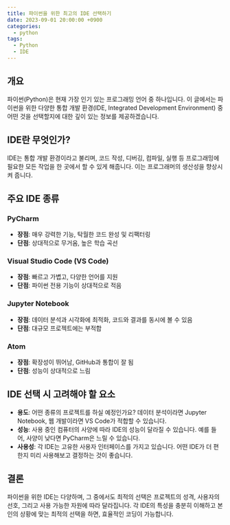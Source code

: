 ```yaml
---
title: 파이썬을 위한 최고의 IDE 선택하기
date: 2023-09-01 20:00:00 +0900
categories:
  - python
tags:
  - Python
  - IDE
---
```


## 개요
파이썬(Python)은 현재 가장 인기 있는 프로그래밍 언어 중 하나입니다. 이 글에서는 파이썬을 위한 다양한 통합 개발 환경(IDE, Integrated Development Environment) 중 어떤 것을 선택할지에 대한 깊이 있는 정보를 제공하겠습니다. 

## IDE란 무엇인가?
IDE는 통합 개발 환경이라고 불리며, 코드 작성, 디버깅, 컴파일, 실행 등 프로그래밍에 필요한 모든 작업을 한 곳에서 할 수 있게 해줍니다. 이는 프로그래머의 생산성을 향상시켜 줍니다.

## 주요 IDE 종류
### PyCharm
- **장점**: 매우 강력한 기능, 탁월한 코드 완성 및 리팩터링
- **단점**: 상대적으로 무거움, 높은 학습 곡선

### Visual Studio Code (VS Code)
- **장점**: 빠르고 가볍고, 다양한 언어를 지원
- **단점**: 파이썬 전용 기능이 상대적으로 적음

### Jupyter Notebook
- **장점**: 데이터 분석과 시각화에 최적화, 코드와 결과를 동시에 볼 수 있음
- **단점**: 대규모 프로젝트에는 부적합

### Atom
- **장점**: 확장성이 뛰어남, GitHub과 통합이 잘 됨
- **단점**: 성능이 상대적으로 느림

## IDE 선택 시 고려해야 할 요소
- **용도**: 어떤 종류의 프로젝트를 하실 예정인가요? 데이터 분석이라면 Jupyter Notebook, 웹 개발이라면 VS Code가 적합할 수 있습니다.
- **성능**: 사용 중인 컴퓨터의 사양에 따라 IDE의 성능이 달라질 수 있습니다. 예를 들어, 사양이 낮다면 PyCharm은 느릴 수 있습니다.
- **사용성**: 각 IDE는 고유한 사용자 인터페이스를 가지고 있습니다. 어떤 IDE가 더 편한지 미리 사용해보고 결정하는 것이 좋습니다.

## 결론
파이썬을 위한 IDE는 다양하며, 그 중에서도 최적의 선택은 프로젝트의 성격, 사용자의 선호, 그리고 사용 가능한 자원에 따라 달라집니다. 각 IDE의 특성을 충분히 이해하고 본인의 상황에 맞는 최적의 선택을 하면, 효율적인 코딩이 가능합니다.